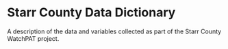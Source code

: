 Starr County Data Dictionary
===========================

A description of the data and variables collected as part of the Starr County WatchPAT project.
